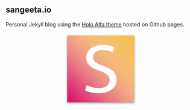 ## sangeeta.io
Personal Jekyll blog using the [Holo Alfa theme](https://github.com/steinvc/holo-alfa) hosted on Github pages.
<p align="center">
  <img src="https://github.com/sjbitcode/sangeeta.io/blob/master/android-chrome-192x192.png" alt="sangeeta.io"/>
</p>
